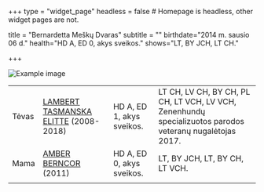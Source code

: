 +++
type = "widget_page"
headless = false  # Homepage is headless, other widget pages are not.

title = "Bernardetta Meškų Dvaras" 
subtitle = ""
birthdate="2014 m. sausio 06 d."
health="HD A, ED 0, akys sveikos."
shows="LT, BY JCH, LT CH."

+++

![Example image](/img/IMG_4817.JPG)

|     |            |       |      |
|-----|------------|-------|------|
|Tėvas|[LAMBERT TASMANSKA ELITTE](#gallery-gallery-6) (2008-2018)|HD A, ED 1, akys sveikos.|LT CH, LV CH, BY CH, PL CH, LT VCH, LV VCH, Zenenhundų specializuotos parodos veteranų nugalėtojas 2017.|        
|Mama|[AMBER BERNCOR](#gallery-gallery-7) (2011)|HD A, ED 0, akys sveikos.|LT, BY JCH, LT, BY CH, LT VCH.|
|     |            |       |      |   
